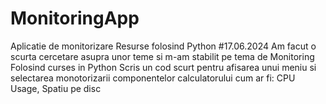 # MonitoringApp
Aplicatie de monitorizare Resurse folosind Python
#17.06.2024
Am facut o scurta cercetare asupra unor teme si m-am stabilit pe tema de Monitoring Folosind curses in Python
Scris un cod scurt pentru afisarea unui meniu si selectarea monotorizarii componentelor calculatorului cum ar fi: CPU Usage, Spatiu pe disc
